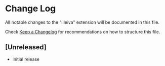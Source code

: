 # Change Log

All notable changes to the "lileiva" extension will be documented in this file.

Check [Keep a Changelog](http://keepachangelog.com/) for recommendations on how to structure this file.

## [Unreleased]

- Initial release